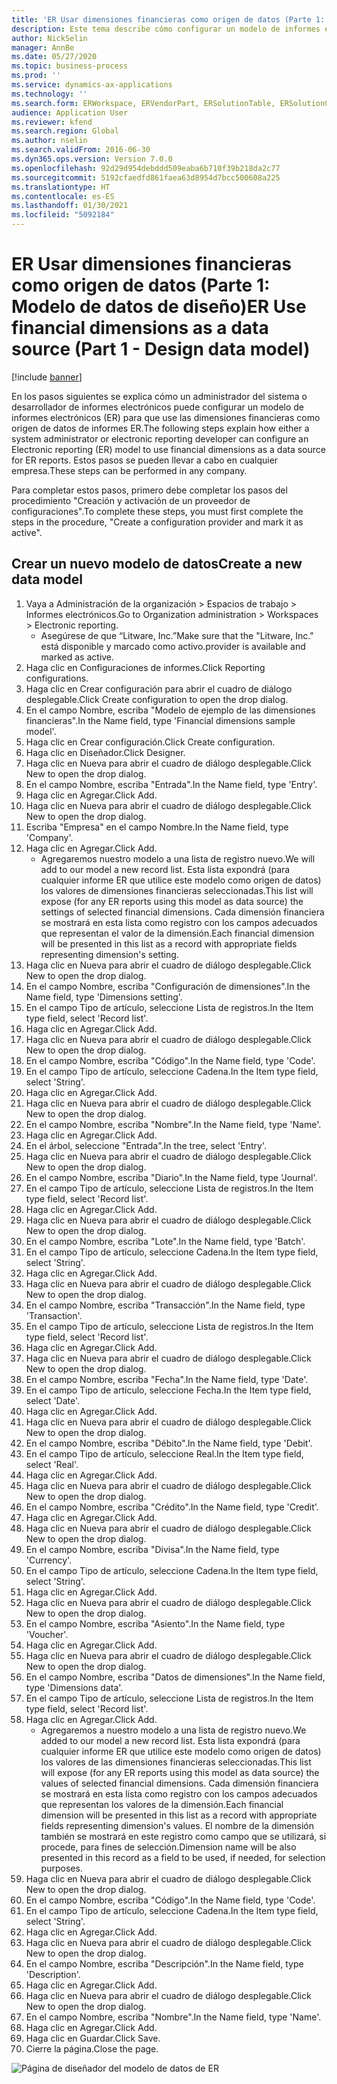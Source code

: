 ```yaml
---
title: 'ER Usar dimensiones financieras como origen de datos (Parte 1: Modelo de datos de diseño)'
description: Este tema describe cómo configurar un modelo de informes electrónicos (ER) para usar dimensiones financieras como origen de datos para informes ER. (Parte 1)
author: NickSelin
manager: AnnBe
ms.date: 05/27/2020
ms.topic: business-process
ms.prod: ''
ms.service: dynamics-ax-applications
ms.technology: ''
ms.search.form: ERWorkspace, ERVendorPart, ERSolutionTable, ERSolutionCreateDropDialog, ERDataModelDesigner, ERDataModelContentsItemCreationDialog
audience: Application User
ms.reviewer: kfend
ms.search.region: Global
ms.author: nselin
ms.search.validFrom: 2016-06-30
ms.dyn365.ops.version: Version 7.0.0
ms.openlocfilehash: 92d29d954debddd509eaba6b710f39b218da2c77
ms.sourcegitcommit: 5192cfaedfd861faea63d8954d7bcc500608a225
ms.translationtype: HT
ms.contentlocale: es-ES
ms.lasthandoff: 01/30/2021
ms.locfileid: "5092184"
---
```

# <a name="er-use-financial-dimensions-as-a-data-source-part-1---design-data-model"></a><span data-ttu-id="1ba8b-104">ER Usar dimensiones financieras como origen de datos (Parte 1: Modelo de datos de diseño)</span><span class="sxs-lookup"><span data-stu-id="1ba8b-104">ER Use financial dimensions as a data source (Part 1 - Design data model)</span></span>

[!include [banner](../../includes/banner.md)]

<span data-ttu-id="1ba8b-105">En los pasos siguientes se explica cómo un administrador del sistema o desarrollador de informes electrónicos puede configurar un modelo de informes electrónicos (ER) para que use las dimensiones financieras como origen de datos de informes ER.</span><span class="sxs-lookup"><span data-stu-id="1ba8b-105">The following steps explain how either a system administrator or electronic reporting developer can configure an Electronic reporting (ER) model to use financial dimensions as a data source for ER reports.</span></span> <span data-ttu-id="1ba8b-106">Estos pasos se pueden llevar a cabo en cualquier empresa.</span><span class="sxs-lookup"><span data-stu-id="1ba8b-106">These steps can be performed in any company.</span></span>

<span data-ttu-id="1ba8b-107">Para completar estos pasos, primero debe completar los pasos del procedimiento "Creación y activación de un proveedor de configuraciones".</span><span class="sxs-lookup"><span data-stu-id="1ba8b-107">To complete these steps, you must first complete the steps in the procedure, "Create a configuration provider and mark it as active".</span></span>


## <a name="create-a-new-data-model"></a><span data-ttu-id="1ba8b-108">Crear un nuevo modelo de datos</span><span class="sxs-lookup"><span data-stu-id="1ba8b-108">Create a new data model</span></span>
1. <span data-ttu-id="1ba8b-109">Vaya a Administración de la organización > Espacios de trabajo > Informes electrónicos.</span><span class="sxs-lookup"><span data-stu-id="1ba8b-109">Go to Organization administration > Workspaces > Electronic reporting.</span></span>
    * <span data-ttu-id="1ba8b-110">Asegúrese de que “Litware, Inc.”</span><span class="sxs-lookup"><span data-stu-id="1ba8b-110">Make sure that the "Litware, Inc."</span></span> <span data-ttu-id="1ba8b-111">está disponible y marcado como activo.</span><span class="sxs-lookup"><span data-stu-id="1ba8b-111">provider is available and marked as active.</span></span>  
2. <span data-ttu-id="1ba8b-112">Haga clic en Configuraciones de informes.</span><span class="sxs-lookup"><span data-stu-id="1ba8b-112">Click Reporting configurations.</span></span>
3. <span data-ttu-id="1ba8b-113">Haga clic en Crear configuración para abrir el cuadro de diálogo desplegable.</span><span class="sxs-lookup"><span data-stu-id="1ba8b-113">Click Create configuration to open the drop dialog.</span></span>
4. <span data-ttu-id="1ba8b-114">En el campo Nombre, escriba "Modelo de ejemplo de las dimensiones financieras".</span><span class="sxs-lookup"><span data-stu-id="1ba8b-114">In the Name field, type 'Financial dimensions sample model'.</span></span>
5. <span data-ttu-id="1ba8b-115">Haga clic en Crear configuración.</span><span class="sxs-lookup"><span data-stu-id="1ba8b-115">Click Create configuration.</span></span>
6. <span data-ttu-id="1ba8b-116">Haga clic en Diseñador.</span><span class="sxs-lookup"><span data-stu-id="1ba8b-116">Click Designer.</span></span>
7. <span data-ttu-id="1ba8b-117">Haga clic en Nueva para abrir el cuadro de diálogo desplegable.</span><span class="sxs-lookup"><span data-stu-id="1ba8b-117">Click New to open the drop dialog.</span></span>
8. <span data-ttu-id="1ba8b-118">En el campo Nombre, escriba "Entrada".</span><span class="sxs-lookup"><span data-stu-id="1ba8b-118">In the Name field, type 'Entry'.</span></span>
9. <span data-ttu-id="1ba8b-119">Haga clic en Agregar.</span><span class="sxs-lookup"><span data-stu-id="1ba8b-119">Click Add.</span></span>
10. <span data-ttu-id="1ba8b-120">Haga clic en Nueva para abrir el cuadro de diálogo desplegable.</span><span class="sxs-lookup"><span data-stu-id="1ba8b-120">Click New to open the drop dialog.</span></span>
11. <span data-ttu-id="1ba8b-121">Escriba "Empresa" en el campo Nombre.</span><span class="sxs-lookup"><span data-stu-id="1ba8b-121">In the Name field, type 'Company'.</span></span>
12. <span data-ttu-id="1ba8b-122">Haga clic en Agregar.</span><span class="sxs-lookup"><span data-stu-id="1ba8b-122">Click Add.</span></span>
    * <span data-ttu-id="1ba8b-123">Agregaremos nuestro modelo a una lista de registro nuevo.</span><span class="sxs-lookup"><span data-stu-id="1ba8b-123">We will add to our model a new record list.</span></span> <span data-ttu-id="1ba8b-124">Esta lista expondrá (para cualquier informe ER que utilice este modelo como origen de datos) los valores de dimensiones financieras seleccionadas.</span><span class="sxs-lookup"><span data-stu-id="1ba8b-124">This list will expose (for any ER reports using this model as data source) the settings of selected financial dimensions.</span></span> <span data-ttu-id="1ba8b-125">Cada dimensión financiera se mostrará en esta lista como registro con los campos adecuados que representan el valor de la dimensión.</span><span class="sxs-lookup"><span data-stu-id="1ba8b-125">Each financial dimension will be presented in this list as a record with appropriate fields representing dimension's setting.</span></span>  
13. <span data-ttu-id="1ba8b-126">Haga clic en Nueva para abrir el cuadro de diálogo desplegable.</span><span class="sxs-lookup"><span data-stu-id="1ba8b-126">Click New to open the drop dialog.</span></span>
14. <span data-ttu-id="1ba8b-127">En el campo Nombre, escriba "Configuración de dimensiones".</span><span class="sxs-lookup"><span data-stu-id="1ba8b-127">In the Name field, type 'Dimensions setting'.</span></span>
15. <span data-ttu-id="1ba8b-128">En el campo Tipo de artículo, seleccione Lista de registros.</span><span class="sxs-lookup"><span data-stu-id="1ba8b-128">In the Item type field, select 'Record list'.</span></span>
16. <span data-ttu-id="1ba8b-129">Haga clic en Agregar.</span><span class="sxs-lookup"><span data-stu-id="1ba8b-129">Click Add.</span></span>
17. <span data-ttu-id="1ba8b-130">Haga clic en Nueva para abrir el cuadro de diálogo desplegable.</span><span class="sxs-lookup"><span data-stu-id="1ba8b-130">Click New to open the drop dialog.</span></span>
18. <span data-ttu-id="1ba8b-131">En el campo Nombre, escriba "Código".</span><span class="sxs-lookup"><span data-stu-id="1ba8b-131">In the Name field, type 'Code'.</span></span>
19. <span data-ttu-id="1ba8b-132">En el campo Tipo de artículo, seleccione Cadena.</span><span class="sxs-lookup"><span data-stu-id="1ba8b-132">In the Item type field, select 'String'.</span></span>
20. <span data-ttu-id="1ba8b-133">Haga clic en Agregar.</span><span class="sxs-lookup"><span data-stu-id="1ba8b-133">Click Add.</span></span>
21. <span data-ttu-id="1ba8b-134">Haga clic en Nueva para abrir el cuadro de diálogo desplegable.</span><span class="sxs-lookup"><span data-stu-id="1ba8b-134">Click New to open the drop dialog.</span></span>
22. <span data-ttu-id="1ba8b-135">En el campo Nombre, escriba "Nombre".</span><span class="sxs-lookup"><span data-stu-id="1ba8b-135">In the Name field, type 'Name'.</span></span>
23. <span data-ttu-id="1ba8b-136">Haga clic en Agregar.</span><span class="sxs-lookup"><span data-stu-id="1ba8b-136">Click Add.</span></span>
24. <span data-ttu-id="1ba8b-137">En el árbol, seleccione "Entrada".</span><span class="sxs-lookup"><span data-stu-id="1ba8b-137">In the tree, select 'Entry'.</span></span>
25. <span data-ttu-id="1ba8b-138">Haga clic en Nueva para abrir el cuadro de diálogo desplegable.</span><span class="sxs-lookup"><span data-stu-id="1ba8b-138">Click New to open the drop dialog.</span></span>
26. <span data-ttu-id="1ba8b-139">En el campo Nombre, escriba "Diario".</span><span class="sxs-lookup"><span data-stu-id="1ba8b-139">In the Name field, type 'Journal'.</span></span>
27. <span data-ttu-id="1ba8b-140">En el campo Tipo de artículo, seleccione Lista de registros.</span><span class="sxs-lookup"><span data-stu-id="1ba8b-140">In the Item type field, select 'Record list'.</span></span>
28. <span data-ttu-id="1ba8b-141">Haga clic en Agregar.</span><span class="sxs-lookup"><span data-stu-id="1ba8b-141">Click Add.</span></span>
29. <span data-ttu-id="1ba8b-142">Haga clic en Nueva para abrir el cuadro de diálogo desplegable.</span><span class="sxs-lookup"><span data-stu-id="1ba8b-142">Click New to open the drop dialog.</span></span>
30. <span data-ttu-id="1ba8b-143">En el campo Nombre, escriba "Lote".</span><span class="sxs-lookup"><span data-stu-id="1ba8b-143">In the Name field, type 'Batch'.</span></span>
31. <span data-ttu-id="1ba8b-144">En el campo Tipo de artículo, seleccione Cadena.</span><span class="sxs-lookup"><span data-stu-id="1ba8b-144">In the Item type field, select 'String'.</span></span>
32. <span data-ttu-id="1ba8b-145">Haga clic en Agregar.</span><span class="sxs-lookup"><span data-stu-id="1ba8b-145">Click Add.</span></span>
33. <span data-ttu-id="1ba8b-146">Haga clic en Nueva para abrir el cuadro de diálogo desplegable.</span><span class="sxs-lookup"><span data-stu-id="1ba8b-146">Click New to open the drop dialog.</span></span>
34. <span data-ttu-id="1ba8b-147">En el campo Nombre, escriba "Transacción".</span><span class="sxs-lookup"><span data-stu-id="1ba8b-147">In the Name field, type 'Transaction'.</span></span>
35. <span data-ttu-id="1ba8b-148">En el campo Tipo de artículo, seleccione Lista de registros.</span><span class="sxs-lookup"><span data-stu-id="1ba8b-148">In the Item type field, select 'Record list'.</span></span>
36. <span data-ttu-id="1ba8b-149">Haga clic en Agregar.</span><span class="sxs-lookup"><span data-stu-id="1ba8b-149">Click Add.</span></span>
37. <span data-ttu-id="1ba8b-150">Haga clic en Nueva para abrir el cuadro de diálogo desplegable.</span><span class="sxs-lookup"><span data-stu-id="1ba8b-150">Click New to open the drop dialog.</span></span>
38. <span data-ttu-id="1ba8b-151">En el campo Nombre, escriba "Fecha".</span><span class="sxs-lookup"><span data-stu-id="1ba8b-151">In the Name field, type 'Date'.</span></span>
39. <span data-ttu-id="1ba8b-152">En el campo Tipo de artículo, seleccione Fecha.</span><span class="sxs-lookup"><span data-stu-id="1ba8b-152">In the Item type field, select 'Date'.</span></span>
40. <span data-ttu-id="1ba8b-153">Haga clic en Agregar.</span><span class="sxs-lookup"><span data-stu-id="1ba8b-153">Click Add.</span></span>
41. <span data-ttu-id="1ba8b-154">Haga clic en Nueva para abrir el cuadro de diálogo desplegable.</span><span class="sxs-lookup"><span data-stu-id="1ba8b-154">Click New to open the drop dialog.</span></span>
42. <span data-ttu-id="1ba8b-155">En el campo Nombre, escriba "Débito".</span><span class="sxs-lookup"><span data-stu-id="1ba8b-155">In the Name field, type 'Debit'.</span></span>
43. <span data-ttu-id="1ba8b-156">En el campo Tipo de artículo, seleccione Real.</span><span class="sxs-lookup"><span data-stu-id="1ba8b-156">In the Item type field, select 'Real'.</span></span>
44. <span data-ttu-id="1ba8b-157">Haga clic en Agregar.</span><span class="sxs-lookup"><span data-stu-id="1ba8b-157">Click Add.</span></span>
45. <span data-ttu-id="1ba8b-158">Haga clic en Nueva para abrir el cuadro de diálogo desplegable.</span><span class="sxs-lookup"><span data-stu-id="1ba8b-158">Click New to open the drop dialog.</span></span>
46. <span data-ttu-id="1ba8b-159">En el campo Nombre, escriba "Crédito".</span><span class="sxs-lookup"><span data-stu-id="1ba8b-159">In the Name field, type 'Credit'.</span></span>
47. <span data-ttu-id="1ba8b-160">Haga clic en Agregar.</span><span class="sxs-lookup"><span data-stu-id="1ba8b-160">Click Add.</span></span>
48. <span data-ttu-id="1ba8b-161">Haga clic en Nueva para abrir el cuadro de diálogo desplegable.</span><span class="sxs-lookup"><span data-stu-id="1ba8b-161">Click New to open the drop dialog.</span></span>
49. <span data-ttu-id="1ba8b-162">En el campo Nombre, escriba "Divisa".</span><span class="sxs-lookup"><span data-stu-id="1ba8b-162">In the Name field, type 'Currency'.</span></span>
50. <span data-ttu-id="1ba8b-163">En el campo Tipo de artículo, seleccione Cadena.</span><span class="sxs-lookup"><span data-stu-id="1ba8b-163">In the Item type field, select 'String'.</span></span>
51. <span data-ttu-id="1ba8b-164">Haga clic en Agregar.</span><span class="sxs-lookup"><span data-stu-id="1ba8b-164">Click Add.</span></span>
52. <span data-ttu-id="1ba8b-165">Haga clic en Nueva para abrir el cuadro de diálogo desplegable.</span><span class="sxs-lookup"><span data-stu-id="1ba8b-165">Click New to open the drop dialog.</span></span>
53. <span data-ttu-id="1ba8b-166">En el campo Nombre, escriba "Asiento".</span><span class="sxs-lookup"><span data-stu-id="1ba8b-166">In the Name field, type 'Voucher'.</span></span>
54. <span data-ttu-id="1ba8b-167">Haga clic en Agregar.</span><span class="sxs-lookup"><span data-stu-id="1ba8b-167">Click Add.</span></span>
55. <span data-ttu-id="1ba8b-168">Haga clic en Nueva para abrir el cuadro de diálogo desplegable.</span><span class="sxs-lookup"><span data-stu-id="1ba8b-168">Click New to open the drop dialog.</span></span>
56. <span data-ttu-id="1ba8b-169">En el campo Nombre, escriba "Datos de dimensiones".</span><span class="sxs-lookup"><span data-stu-id="1ba8b-169">In the Name field, type 'Dimensions data'.</span></span>
57. <span data-ttu-id="1ba8b-170">En el campo Tipo de artículo, seleccione Lista de registros.</span><span class="sxs-lookup"><span data-stu-id="1ba8b-170">In the Item type field, select 'Record list'.</span></span>
58. <span data-ttu-id="1ba8b-171">Haga clic en Agregar.</span><span class="sxs-lookup"><span data-stu-id="1ba8b-171">Click Add.</span></span>
    * <span data-ttu-id="1ba8b-172">Agregaremos a nuestro modelo a una lista de registro nuevo.</span><span class="sxs-lookup"><span data-stu-id="1ba8b-172">We added to our model a new record list.</span></span> <span data-ttu-id="1ba8b-173">Esta lista expondrá (para cualquier informe ER que utilice este modelo como origen de datos) los valores de las dimensiones financieras seleccionadas.</span><span class="sxs-lookup"><span data-stu-id="1ba8b-173">This list will expose (for any ER reports using this model as data source) the values of selected financial dimensions.</span></span> <span data-ttu-id="1ba8b-174">Cada dimensión financiera se mostrará en esta lista como registro con los campos adecuados que representan los valores de la dimensión.</span><span class="sxs-lookup"><span data-stu-id="1ba8b-174">Each financial dimension will be presented in this list as a record with appropriate fields representing dimension's values.</span></span> <span data-ttu-id="1ba8b-175">El nombre de la dimensión también se mostrará en este registro como campo que se utilizará, si procede, para fines de selección.</span><span class="sxs-lookup"><span data-stu-id="1ba8b-175">Dimension name will be also presented in this record as a field to be used, if needed, for selection purposes.</span></span>  
59. <span data-ttu-id="1ba8b-176">Haga clic en Nueva para abrir el cuadro de diálogo desplegable.</span><span class="sxs-lookup"><span data-stu-id="1ba8b-176">Click New to open the drop dialog.</span></span>
60. <span data-ttu-id="1ba8b-177">En el campo Nombre, escriba "Código".</span><span class="sxs-lookup"><span data-stu-id="1ba8b-177">In the Name field, type 'Code'.</span></span>
61. <span data-ttu-id="1ba8b-178">En el campo Tipo de artículo, seleccione Cadena.</span><span class="sxs-lookup"><span data-stu-id="1ba8b-178">In the Item type field, select 'String'.</span></span>
62. <span data-ttu-id="1ba8b-179">Haga clic en Agregar.</span><span class="sxs-lookup"><span data-stu-id="1ba8b-179">Click Add.</span></span>
63. <span data-ttu-id="1ba8b-180">Haga clic en Nueva para abrir el cuadro de diálogo desplegable.</span><span class="sxs-lookup"><span data-stu-id="1ba8b-180">Click New to open the drop dialog.</span></span>
64. <span data-ttu-id="1ba8b-181">En el campo Nombre, escriba "Descripción".</span><span class="sxs-lookup"><span data-stu-id="1ba8b-181">In the Name field, type 'Description'.</span></span>
65. <span data-ttu-id="1ba8b-182">Haga clic en Agregar.</span><span class="sxs-lookup"><span data-stu-id="1ba8b-182">Click Add.</span></span>
66. <span data-ttu-id="1ba8b-183">Haga clic en Nueva para abrir el cuadro de diálogo desplegable.</span><span class="sxs-lookup"><span data-stu-id="1ba8b-183">Click New to open the drop dialog.</span></span>
67. <span data-ttu-id="1ba8b-184">En el campo Nombre, escriba "Nombre".</span><span class="sxs-lookup"><span data-stu-id="1ba8b-184">In the Name field, type 'Name'.</span></span>
68. <span data-ttu-id="1ba8b-185">Haga clic en Agregar.</span><span class="sxs-lookup"><span data-stu-id="1ba8b-185">Click Add.</span></span>
69. <span data-ttu-id="1ba8b-186">Haga clic en Guardar.</span><span class="sxs-lookup"><span data-stu-id="1ba8b-186">Click Save.</span></span>
70. <span data-ttu-id="1ba8b-187">Cierre la página.</span><span class="sxs-lookup"><span data-stu-id="1ba8b-187">Close the page.</span></span>

![Página de diseñador del modelo de datos de ER](../media/er-financial-dimensions-guides-data-model.png)


